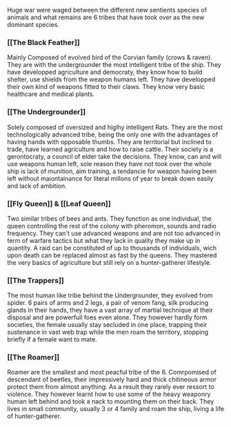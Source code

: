Huge war were waged between the different new sentients species of animals and what remains are 6 tribes that have took over as the new dominant species.
### [[The Black Feather]]
Mainly Composed of evolved bird of the Corvian family (crows & raven). They are with the undergrounder the most intelligent tribe of the ship. 
They have developped agriculture and democraty, they know how to build shelter, use shields from the weapon humans left. They have developped their own kind of weapons fitted to their claws.
They know very basic healthcare and medical plants.
### [[The Undergrounder]]
Solely composed of oversized and higlhy intelligent Rats. They are the most technologically advanced tribe, being the only one with the advantages of having hands with opposable thumbs.
They are territorial but inclined to trade, have learned agriculture and how to raise cattle. Their society is a gerontocraty, a council of elder take the decisions.
They know, can and will use weapons human left, sole reason they have not took over the whole ship is lack of munition, aim training, a tendancie for weapon having been left without maiontainance for literal millons of year to break down easily and lack of ambition.
### [[Fly Queen]] & [[Leaf Queen]]
Two similar tribes of bees and ants. They function as one individual, the queen controlling the rest of the colony with pheromon, sounds and radio frequency.
They can't use advanced weapons and are not too advanced in term of warfare tactics but what they lack in quality they make up in quantity. A raid can be constituted of up to thousands of individuals, wich upon death can be replaced almost as fast by the queens.
They mastered the very basics of agriculture but still rely on a hunter-gatherer lifestyle.
### [[The Trappers]]
The most human like tribe behind the Undergrounder, they evolved from spider. 6 pairs of arms and 2 legs, a pair of venom fang, silk producing glands in their hands, they have a vast array of martial technique at their disposal and are powerfull foes even alone.
They however hardly form societies, the female usually stay secluded in one place, trapping their sustenance in vast web trap while the men roam the territory, stopping briefly if a female want to mate.
### [[The Roamer]]
Roamer are the smallest and most peacful tribe of the 6. Comrpomised of descendant of beetles, their impressively hard and thick chitineous armor protect them from almost anything. As a result they rarely ever ressort to violence. They however learnt how to use some of the heavy weaponry human left behind and took a nack to mounting them on their back.
They lives in small community, usually 3 or 4 family and roam the ship, living a life of hunter-gatherer.
